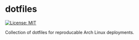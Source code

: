 # dotfiles
[![License: MIT](https://img.shields.io/badge/License-MIT-yellow.svg)](LICENSE.md)

Collection of dotfiles for reproducable Arch Linux deployments.